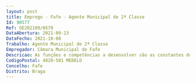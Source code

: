 ```yaml
--- 
layout: post
title: Emprego - Fafe - Agente Municipal de 2ª Classe
Id: 90577
Ref: OE202109/0570
DataAbertura: 2021-09-23
DataFecho: 2021-10-08
Trabalho: Agente Municipal de 2ª Classe
Empregador: Câmara Municipal de Fafe
Descricao: As funções e competências a desenvolver são as constantes dos artigos 3.º a 6.º do Anexo I à Resolução do Conselho de Ministros n.º 31 2002   Regulamento de organização e funcionamento do serviço de Polícia Municipal de Fafe, publicado na I série do Diário da República n.º 37, em 13 de fevereiro de 2002, e as constantes no Anexo IV, Mapa III, do Decreto Lei n.º 39 2000, de 17 de março.
CodigoPostal: 4820-501 MEDELO
Concelho: Fafe
Distrito: Braga
--- 
```


